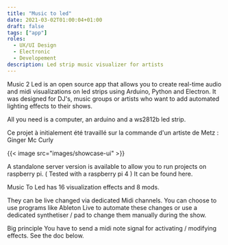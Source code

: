 ```yaml
---
title: "Music to led"
date: 2021-03-02T01:00:04+01:00
draft: false
tags: ["app"]
roles:
  - UX/UI Design
  - Electronic
  - Developement
description: Led strip music visualizer for artists
---
```


Music 2 Led is an open source app that allows you to create real-time audio and midi visualizations on led strips using Arduino, Python and Electron. It was designed for DJ's, music groups or artists who want to add automated lighting effects to their shows.

All you need is a computer, an arduino and a ws2812b led strip.

Ce projet à initialement été travaillé sur la commande d'un artiste de Metz : Ginger Mc Curly

{{< image src="images/showcase-ui" >}}

A standalone server version is available to allow you to run projects on raspberry pi. ( Tested with a raspberry pi 4 ) It can be found here.

Music To Led has 16 visualization effects and 8 mods.

They can be live changed via dedicated Midi channels. You can choose to use programs like Ableton Live to automate these changes or use a dedicated synthetiser / pad to change them manually during the show.

Big principle You have to send a midi note signal for activating / modifying effects. See the doc below.
